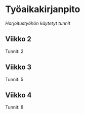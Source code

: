 # Työaikakirjanpito
*Harjoitustyöhön käytetyt tunnit*

## Viikko 2
Tunnit: 2

## Viikko 3
Tunnit: 5

## Viikko 4
Tunnit: 8